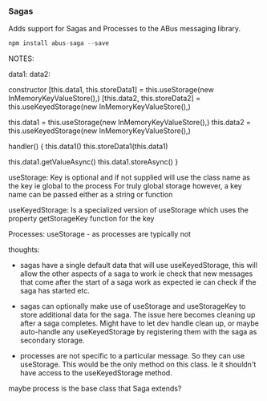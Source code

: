 ### Sagas
Adds support for Sagas and Processes to the ABus messaging library. 

```ts
npm install abus-saga --save
```


NOTES:

data1: 
data2:

constructor
  [this.data1, this.storeData1] = this.useStorage(new InMemoryKeyValueStore(),<key>) 
  [this.data2, this.storeData2] = this.useKeyedStorage(new InMemoryKeyValueStore(),<key>) 

  this.data1 = this.useStorage(new InMemoryKeyValueStore(),<key>) 
  this.data2 = this.useKeyedStorage(new InMemoryKeyValueStore(),<key>) 


handler() {
   this.data1()
   this.storeData1(this.data1)

   this.data1.getValueAsync()
   this.data1.storeAsync()
}

useStorage:
  Key is optional and if not supplied will use the class name as the key ie global to the process
  For truly global storage however, a key name can be passed either as a string or function

useKeyedStorage:
  Is a specialized version of useStorage which uses the property getStorageKey function for the key


Processes:
  useStorage - as processes are typically not   


  thoughts:
   - sagas have a single default data that will use useKeyedStorage, this will allow the other aspects of a saga to work ie check that new messages that come after the start of a saga work as expected ie can check if the saga has started etc.
   - sagas can optionally make use of useStorage and useStorageKey to store additional data for the saga. The issue here becomes cleaning up after a saga completes. Might have to let dev handle clean up, or maybe auto-handle any useKeyedStorage by registering them with the saga as secondary storage.

   - processes are not specific to a particular message. So they can use useStorage. This would be the only method on this class. Ie it shouldn't have access to the useKeyedStorage method.

   maybe process is the base class that Saga extends?
